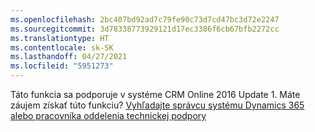 ```yaml
---
ms.openlocfilehash: 2bc407bd92ad7c79fe90c73d7cd47bc3d72e2247
ms.sourcegitcommit: 3d78338773929121d17ec3386f6cb67bfb2272cc
ms.translationtype: HT
ms.contentlocale: sk-SK
ms.lasthandoff: 04/27/2021
ms.locfileid: "5951273"
---
```

Táto funkcia sa podporuje v systéme CRM Online 2016 Update 1. Máte záujem získať túto funkciu? [Vyhľadajte správcu systému Dynamics 365 alebo pracovníka oddelenia technickej podpory](/dynamics365/customerengagement/on-premises/basics/find-administrator-support)